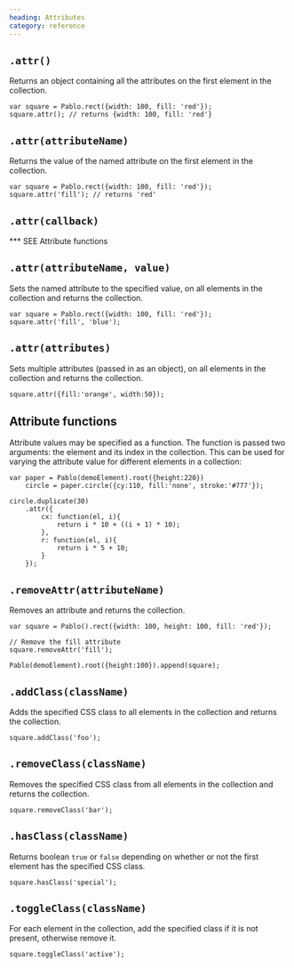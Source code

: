 ```yaml
--- 
heading: Attributes
category: reference
---
```



`.attr()`
--------

Returns an object containing all the attributes on the first element in the collection.

    var square = Pablo.rect({width: 100, fill: 'red'});
    square.attr(); // returns {width: 100, fill: 'red'}


`.attr(attributeName)`
---------------------

Returns the value of the named attribute on the first element in the collection.

    var square = Pablo.rect({width: 100, fill: 'red'});
    square.attr('fill'); // returns 'red'


`.attr(callback)`
-----------------

*** SEE Attribute functions


`.attr(attributeName, value)`
----------------------------

Sets the named attribute to the specified value, on all elements in the collection and returns the collection.

    var square = Pablo.rect({width: 100, fill: 'red'});
    square.attr('fill', 'blue');


`.attr(attributes)`
------------------

Sets multiple attributes (passed in as an object), on all elements in the collection and returns the collection.

    square.attr({fill:'orange', width:50});


Attribute functions
-------------------

Attribute values may be specified as a function. The function is passed two arguments: the element and its index in the collection. This can be used for varying the attribute value for different elements in a collection:

    var paper = Pablo(demoElement).root({height:220})
        circle = paper.circle({cy:110, fill:'none', stroke:'#777'});

    circle.duplicate(30)
        .attr({
            cx: function(el, i){
                return i * 10 + ((i + 1) * 10);
            },
            r: function(el, i){
                return i * 5 + 10;
            }
        });


`.removeAttr(attributeName)`
---------------------------

Removes an attribute and returns the collection.

    var square = Pablo().rect({width: 100, height: 100, fill: 'red'});

    // Remove the fill attribute
    square.removeAttr('fill');

    Pablo(demoElement).root({height:100}).append(square);


`.addClass(className)`
----------------------

Adds the specified CSS class to all elements in the collection and returns the collection.

	square.addClass('foo');


`.removeClass(className)`
----------------------

Removes the specified CSS class from all elements in the collection and returns the collection.

	square.removeClass('bar');


`.hasClass(className)`
----------------------

Returns boolean `true` or `false` depending on whether or not the first element has the specified CSS class.

	square.hasClass('special');


`.toggleClass(className)`
----------------------

For each element in the collection, add the specified class if it is not present, otherwise remove it.

	square.toggleClass('active');
